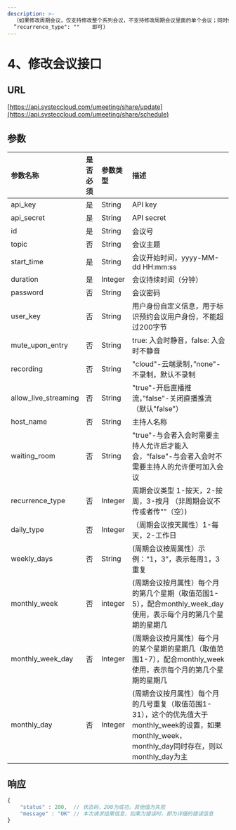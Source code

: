 ```yaml
---
description: >-
  （如果修改周期会议，仅支持修改整个系列会议，不支持修改周期会议里面的单个会议；同时修改会议可以将普通会议修改为周期会议，只需要传相应的周期属性，如果需要将周期会议修改为普通会议，传参示例：
  ”recurrence_type": ""    即可)
---
```


# 4、修改会议接口

## URL

[https://api.systeccloud.com/umeeting/share/update](https://api.systeccloud.com/umeeting/share/schedule)

## 参数

| 参数名称 | 是否必须 | 参数类型 | 描述 |
| :--- | :--- | :--- | :--- |
| api\_key | 是 | String | API key |
| api\_secret | 是 | String | API secret |
| id | 是 | String | 会议号 |
| topic | 否 | String | 会议主题 |
| start\_time | 是 | String | 会议开始时间，yyyy-MM-dd  HH:mm:ss |
| duration | 是 | Integer | 会议持续时间（分钟） |
| password | 否 | String | 会议密码 |
| user\_key | 否 | String | 用户身份自定义信息，用于标识预约会议用户身份，不能超过200字节 |
| mute\_upon\_entry | 否 | String | true: 入会时静音，false: 入会时不静音 |
| recording | 否 | String | "cloud"-云端录制，”none"-不录制，默认不录制 |
| allow\_live\_streaming | 否 | String | "true"-开启直播推流，”false"-关闭直播推流（默认"false"） |
| host\_name | 否 | String | 主持人名称 |
| waiting\_room | 否 | String | "true"-与会者入会时需要主持人允许后才能入会，“false"-与会者入会时不需要主持人的允许便可加入会议 |
| recurrence\_type | 否 | Integer | 周期会议类型 1-按天，2-按周，3-按月 （非周期会议不传或者传""（空）\) |
| daily\_type | 否 | Integer | （周期会议按天属性）1-每天，2-工作日 |
| weekly\_days | 否 | String | \(周期会议按周属性）示例：“1，3”，表示每周1，3重复 |
| monthly\_week | 否 | integer | \(周期会议按月属性）每个月的第几个星期（取值范围1-5），配合monthly\_week\_day使用，表示每个月的第几个星期的星期几 |
| monthly\_week\_day | 否 | Integer | \(周期会议按月属性）每个月的某个星期的星期几（取值范围1-7），配合monthly\_week使用，表示每个月的第几个星期的星期几 |
| monthly\_day | 否 | Integer | \(周期会议按月属性）每个月的几号重复（取值范围1-31），这个的优先值大于monthly\_week的设置，如果monthly\_week，monthly\_day同时存在，则以monthly\_day为主 |

## 响应

```javascript
{
    "status" : 200,  // 状态码，200为成功，其他值为失败
    "message" : "OK" // 本次请求结果信息，如果为错误时，即为详细的错误信息
}
```

